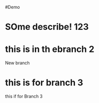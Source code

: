 #Demo

SOme describe! 123
=

# this is in th ebranch 2
New branch

# this is for branch 3
this if for Branch 3